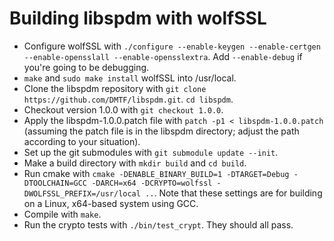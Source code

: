 # Building libspdm with wolfSSL
+ Configure wolfSSL with `./configure --enable-keygen --enable-certgen --enable-opensslall --enable-opensslextra`. Add `--enable-debug` if you're going to be debugging.
+ `make` and `sudo make install` wolfSSL into /usr/local.
+ Clone the libspdm repository with `git clone https://github.com/DMTF/libspdm.git`. `cd libspdm`.
+ Checkout version 1.0.0 with `git checkout 1.0.0`.
+ Apply the libspdm-1.0.0.patch file with `patch -p1 < libspdm-1.0.0.patch` (assuming the patch file is in the libspdm directory; adjust the path according to your situation).
+ Set up the git submodules with `git submodule update --init`.
+ Make a build directory with `mkdir build` and `cd build`.
+ Run cmake with `cmake -DENABLE_BINARY_BUILD=1 -DTARGET=Debug -DTOOLCHAIN=GCC -DARCH=x64 -DCRYPTO=wolfssl -DWOLFSSL_PREFIX=/usr/local ..`. Note that these settings are for building on a Linux, x64-based system using GCC.
+ Compile with `make`.
+ Run the crypto tests with `./bin/test_crypt`. They should all pass.
